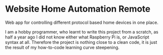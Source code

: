 # Website Home Automation Remote
Web app for controlling different protocol based home devices in one place.

I am a hobby programmer, who learnt to write this project from a scratch, as half a year ago I did not know either what Raspberry Pi is, or JavaScript syntax at all. Therefore the project is nothing close to a clean code, it is just the result of my how-to-code learning curve steepening.
